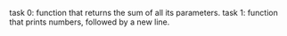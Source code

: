 task 0: function that returns the sum of all its parameters.
task 1: function that prints numbers, followed by a new line.
